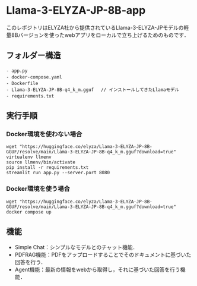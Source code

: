 # Llama-3-ELYZA-JP-8B-app
このレポジトリはELYZA社から提供されているLlama-3-ELYZA-JPモデルの軽量8Bバージョンを使ったwebアプリをローカルで立ち上げるためのものです．
## フォルダー構造
```
- app.py                　　　　　　　　　　　　　　　　　　　　　
- docker-compose.yaml   　　　　　　　　　　　　　　　　　　　　　
- Dockerfile　　　　　　　　　　　　　　　　　　　　　　　　　　　　　　　　　　　　　　　　　　　　　
- Llama-3-ELYZA-JP-8B-q4_k_m.gguf 　// インストールしてきたLlamaモデル
- requirements.txt      　　　　　　　　　　　　　　　　　　　　
```
## 実行手順
### Docker環境を使わない場合
```
wget "https://huggingface.co/elyza/Llama-3-ELYZA-JP-8B-GGUF/resolve/main/Llama-3-ELYZA-JP-8B-q4_k_m.gguf?download=true"
virtualenv llmenv
source llmenv/bin/activate
pip install -r requirements.txt
streamlit run app.py --server.port 8080
```
### Docker環境を使う場合
```
wget "https://huggingface.co/elyza/Llama-3-ELYZA-JP-8B-GGUF/resolve/main/Llama-3-ELYZA-JP-8B-q4_k_m.gguf?download=true"
docker compose up
```

## 機能
- Simple Chat：シンプルなモデルとのチャット機能．
- PDFRAG機能：PDFをアップロードすることでそのドキュメントに基づいた回答を行う．
- Agent機能：最新の情報をwebから取得し，それに基づいた回答を行う機能．
